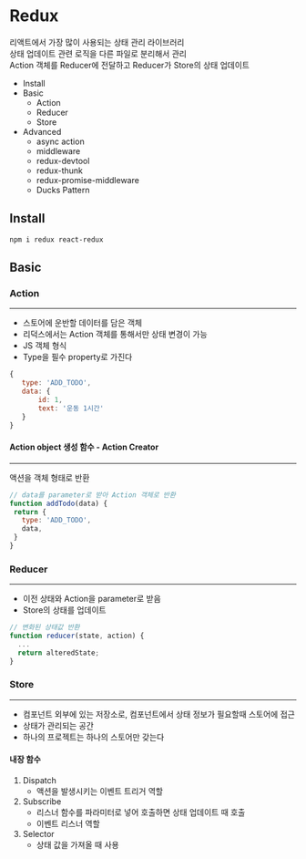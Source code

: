# Redux
리액트에서 가장 많이 사용되는 상태 관리 라이브러리  
상태 업데이트 관련 로직을 다른 파일로 분리해서 관리  
Action 객체를 Reducer에 전달하고 Reducer가 Store의 상태 업데이트
* Install
* Basic
    * Action
    * Reducer
    * Store
* Advanced
    * async action
    * middleware
    * redux-devtool
    * redux-thunk
    * redux-promise-middleware
    * Ducks Pattern

## Install
```
npm i redux react-redux
```

## Basic
### Action
---
* 스토어에 운반할 데이터를 담은 객체
* 리덕스에서는 Action 객체를 통해서만 상태 변경이 가능
* JS 객체 형식
* Type을 필수 property로 가진다
```js
{
   type: 'ADD_TODO',
   data: {
       id: 1,
       text: '운동 1시간'
   }
}
```
#### Action object 생성 함수 - Action Creator
---
액션을 객체 형태로 반환
```js
// data를 parameter로 받아 Action 객체로 반환
function addTodo(data) {
 return {
   type: 'ADD_TODO',
   data,
 }
}
```

### Reducer
---
* 이전 상태와 Action을 parameter로 받음
* Store의 상태를 업데이트
```js
// 변화된 상태값 반환
function reducer(state, action) {
  ...
  return alteredState;
}
```

### Store
---
* 컴포넌트 외부에 있는 저장소로, 컴포넌트에서 상태 정보가 필요할때 스토어에 접근
* 상태가 관리되는 공간
* 하나의 프로젝트는 하나의 스토어만 갖는다
#### 내장 함수
1. Dispatch
    * 액션을 발생시키는 이벤트 트리거 역할
2. Subscribe
    * 리스너 함수를 파라미터로 넣어 호출하면 상태 업데이트 때 호출
    * 이벤트 리스너 역할
3. Selector
    * 상태 값을 가져올 때 사용